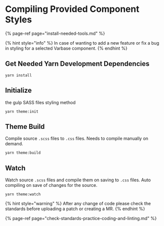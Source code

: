 # Compiling Provided Component Styles

{% page-ref page="install-needed-tools.md" %}

{% hint style="info" %}
In case of wanting to add a new feature or fix a bug in styling for a selected Varbase component.
{% endhint %}

## Get Needed Yarn Development Dependencies

```text
yarn install
```

## Initialize

 the gulp SASS files styling method

```text
yarn theme:init
```

## Theme Build

 Compile source `.scss` files to `.css` files. Needs to compile manually on demand.

```text
yarn theme:build
```

## Watch

Watch source `.scss` files and compile them on saving to `.css` files. Auto compiling on save of changes for the source.

```text
yarn theme:watch
```

{% hint style="warning" %}
After any change of code please check the standards before uploading a patch or creating a MR.
{% endhint %}

{% page-ref page="check-standards-practice-coding-and-linting.md" %}



